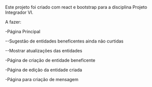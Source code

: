 Este projeto foi criado com react e bootstrap para a disciplina Projeto Integrador VI.

A fazer:

-Página Principal

--Sugestão de entidades beneficentes ainda não curtidas

--Mostrar atualizações das entidades

-Página de criação de entidade beneficente

-Página de edição da entidade criada

-Página para criação de mensagem
